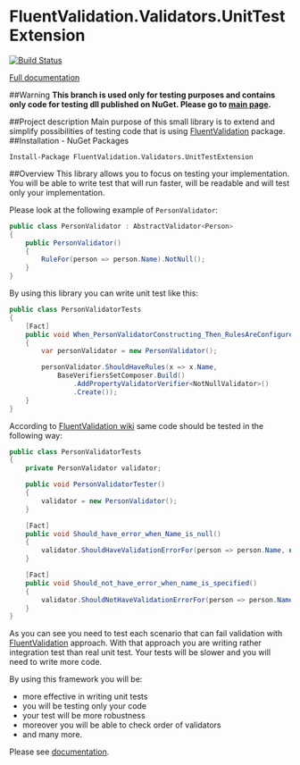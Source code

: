 # FluentValidation.Validators.UnitTestExtension
[![Build Status](https://travis-ci.org/MichalJankowskii/FluentValidation.Validators.UnitTestExtension.svg?branch=master)](https://travis-ci.org/MichalJankowskii/FluentValidation.Validators.UnitTestExtension)

[Full documentation](https://github.com/MichalJankowskii/FluentValidation.Validators.UnitTestExtension/wiki)

##Warning
**This branch is used only for testing purposes and contains only code for testing dll published on NuGet. Please go to [main page](https://github.com/MichalJankowskii/FluentValidation.Validators.UnitTestExtension).**


##Project description
Main purpose of this small library is to extend and simplify possibilities of testing code that is using [FluentValidation](https://github.com/JeremySkinner/FluentValidation) package.
##Installation - NuGet Packages
```
Install-Package FluentValidation.Validators.UnitTestExtension
```

##Overview
This library allows you to focus on testing your implementation. You will be able to write test that will run faster, will be readable and will test only your implementation.

Please look at the following example of `PersonValidator`:
```csharp
public class PersonValidator : AbstractValidator<Person>
{
	public PersonValidator()
    {
    	RuleFor(person => person.Name).NotNull();
   	}
}
```

By using this library you can write unit test like this:
```csharp
public class PersonValidatorTests
{
	[Fact]
	public void When_PersonValidatorConstructing_Then_RulesAreConfiguredCorrectly()
	{
		var personValidator = new PersonValidator();

		personValidator.ShouldHaveRules(x => x.Name,
			BaseVerifiersSetComposer.Build()
				.AddPropertyValidatorVerifier<NotNullValidator>()
				.Create());
	}
}
```

According to [FluentValidation wiki](https://github.com/JeremySkinner/FluentValidation/wiki/g.-Testing) same code should be tested in the following way:
```csharp
public class PersonValidatorTests
{
	private PersonValidator validator;

	public void PersonValidatorTester()
	{
		validator = new PersonValidator();
	}

	[Fact]
	public void Should_have_error_when_Name_is_null() 
    {
		validator.ShouldHaveValidationErrorFor(person => person.Name, null as string); 
	}

	[Fact]
    public void Should_not_have_error_when_name_is_specified()
	{
		validator.ShouldNotHaveValidationErrorFor(person => person.Name, "Jeremy");
	}
}
```

As you can see you need to test each scenario that can fail validation with [FluentValidation](https://github.com/JeremySkinner/FluentValidation) approach. With that approach you are writing rather integration test than real unit test. Your tests will be slower and you will need to write more code.


By using this framework you will be:
- more effective in writing unit tests
- you will be testing only your code
- your test will be more robustness
- moreover you will be able to check order of validators
- and many more.

Please see [documentation](https://github.com/MichalJankowskii/FluentValidation.Validators.UnitTestExtension/wiki).
